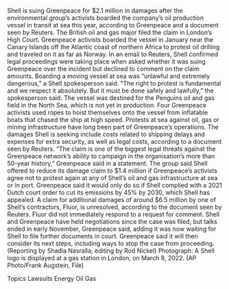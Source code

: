 Shell is suing Greenpeace for $2.1 million in damages after the environmental group’s activists boarded the company’s oil production vessel in transit at sea this year, according to Greenpeace and a document seen by Reuters.
The British oil and gas major filed the claim in London’s High Court. Greenpeace activists boarded the vessel in January near the Canary Islands off the Atlantic coast of northern Africa to protest oil drilling and traveled on it as far as Norway.
In an email to Reuters, Shell confirmed legal proceedings were taking place when asked whether it was suing Greenpeace over the incident but declined to comment on the claim amounts.
Boarding a moving vessel at sea was “unlawful and extremely dangerous,” a Shell spokesperson said.
“The right to protest is fundamental and we respect it absolutely. But it must be done safely and lawfully,” the spokesperson said.
The vessel was destined for the Penguins oil and gas field in the North Sea, which is not yet in production.
Four Greenpeace activists used ropes to hoist themselves onto the vessel from inflatable boats that chased the ship at high speed.
Protests at sea against oil, gas or mining infrastructure have long been part of Greenpeace’s operations.
The damages Shell is seeking include costs related to shipping delays and expenses for extra security, as well as legal costs, according to a document seen by Reuters.
“The claim is one of the biggest legal threats against the Greenpeace network’s ability to campaign in the organisation’s more than 50-year history,” Greenpeace said in a statement.
The group said Shell offered to reduce its damage claim to $1.4 million if Greenpeace’s activists agree not to protest again at any of Shell’s oil and gas infrastructure at sea or in port.
Greenpeace said it would only do so if Shell complied with a 2021 Dutch court order to cut its emissions by 45% by 2030, which Shell has appealed.
A claim for additional damages of around $6.5 million by one of Shell’s contractors, Fluor, is unresolved, according to the document seen by Reuters. Fluor did not immediately respond to a request for comment.
Shell and Greenpeace have held negotiations since the case was filed, but talks ended in early November, Greenpeace said, adding it was now waiting for Shell to file further documents in court.
Greenpeace said it will then consider its next steps, including ways to stop the case from proceeding.
(Reporting by Shadia Nasralla; editing by Rod Nickel)
Photograph: A Shell logo is displayed at a gas station in London, on March 8, 2022. (AP Photo/Frank Augstein, File)

Topics
Lawsuits
Energy
Oil Gas
